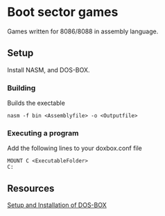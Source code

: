 # Boot sector games

Games written for 8086/8088 in assembly language.

## Setup

Install NASM, and DOS-BOX.

### Building

Builds the exectable

```
nasm -f bin <Assemblyfile> -o <Outputfile>
```

### Executing a program

Add the following lines to your doxbox.conf file

```
MOUNT C <ExecutableFolder>
C:
```

## Resources

[Setup and Installation of DOS-BOX](https://www.dosbox.com/wiki/Basic_Setup_and_Installation_of_DosBox)
